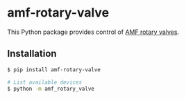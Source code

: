 # amf-rotary-valve

This Python package provides control of [AMF rotary valves](https://amf.ch/).


## Installation

```sh
$ pip install amf-rotary-valve

# List available devices
$ python -m amf_rotary_valve
```
